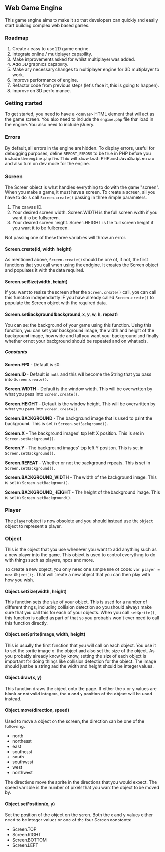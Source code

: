 Web Game Engine
---

This game engine aims to make it so that developers can quickly and easily start building complex web
based games.

### Roadmap

1. Create a easy to use 2D game engine.
2. Integrate online / multiplayer capability.
3. Make improvements asked for whilst multiplayer was added.
4. Add 3D graphics capability.
5. Make any necessary changes to multiplayer engine for 3D multiplayer to work.
6. Improve performance of engine.
7. Refactor code from previous steps (let's face it, this is going to happen).
8. Improve on 3D performance.

### Getting started

To get started, you need to have a `<canvas>` HTML element that will act as the game screen. You
also need to include the `engine.php` file that load in the engine. You also need to include jQuery.

### Errors

By default, all errors in the engine are hidden. To display errors, useful for debugging purposes,
define `REPORT_ERRORS` to be true in PHP before you include the `engine.php` file. This will show both
PHP and JavaScript errors and also turn on dev mode for the engine.

### Screen

The Screen object is what handles everything to do with the game "screen". When you make a game, it 
must have a screen. To create a screen, all you have to do is call `Screen.create()` passing in 
three simple parameters.

1. The canvas ID.
2. Your desired screen width. Screen.WIDTH is the full screen width if you want it to be fullscreen.
3. Your desired screen height. Screen.HEIGHT is the full screen height if you want it to be fullscreen.

Not passing one of these three variables will throw an error.

#### Screen.create(id, width, height)

As mentioned above, `Screen.create()` should be one of, if not, the first functions that you call 
when using the endgine. It creates the Screen object and populates it with the data required.

#### Screen.setSize(width, height)

If you want to resize the screen after the `Screen.create()` call, you can call this function 
independantly IF you have already called `Screen.create()` to populate the Screen object 
with the required data.

#### Screen.setBackground(background, x, y, w, h, repeat)

You can set the background of your game using this function. Using this function, you can set your 
background image, the width and height of the background image, how wide and tall you want your 
background and finally whether or not your background should be repeated and on what axis.

##### Constants

**Screen.FPS** - Default is 60.

**Screen.ID** - Default is `null` and this will become the String that you pass into `Screen.create()`.

**Screen.WIDTH** - Default is the window width. This will be overwritten by what you pass into `Screen.create()`.

**Screen.HEIGHT** - Default is the window height. This will be overwritten by what you pass into `Screen.create()`.

**Screen.BACKGROUND** - The background image that is used to paint the background. This is set in `Screen.setBackground()`.

**Screen.X** - The background images' top left X position. This is set in `Screen.setBackground()`.

**Screen.Y** - The background images' top left Y position. This is set in `Screen.setBackground()`.

**Screen.REPEAT** - Whether or not the background repeats. This is set in `Screen.setBackground()`.

**Screen.BACKGROUND_WIDTH** - The width of the background image. This is set in `Screen.setBackgroun()`.

**Screen.BACKGROUND_HEIGHT** - The height of the background image. This is set in `Screen.setBackground()`.

### Player

The `player` object is now obsolete and you should instead use the `object` object to represent a player.

### Object

This is the object that you use whenever you want to add anything such as a new player into the game. This object is
used to control everything to do with things such as players, npcs and more.

To create a new object, you only need one simple line of code: `var player = new Object();`. That will create a new
object that you can then play with how you wish.

#### Object.setSize(width, height)

This function sets the size of your object. This is used for a number of different things, including collision
detection so you should always make sure that you call this for each of your objects. When you call `setSprite()`,
this function is called as part of that so you probably won't ever need to call this function directly.

#### Object.setSprite(image, width, height)

This is usually the first function that you will call on each object. You use it to set the sprite image of the 
object and also set the size of the object. As you probably already know by know, setting the size of each object is 
important for doing things like collision detection for the object. The image should just be a string and the width 
and height should be integer values.

#### Object.draw(x, y)

This function draws the object onto the page. If either the x or y values are blank or not valid integers, the x and 
y position of the object will be used instead.

#### Object.move(direction, speed)

Used to move a object on the screen, the direction can be one of the following:

- north
- northeast
- east
- southeast
- south
- southwest
- west
- northwest

The directions move the sprite in the directions that you would expect. The speed variable is the number of pixels 
that you want the object to be moved by.

#### Object.setPosition(x, y)

Set the position of the object on the scren. Both the x and y values either need to be integer values or one of the 
four Screen constants:

- Screen.TOP
- Screen.RIGHT
- Screen.BOTTOM
- Screen.LEFT

